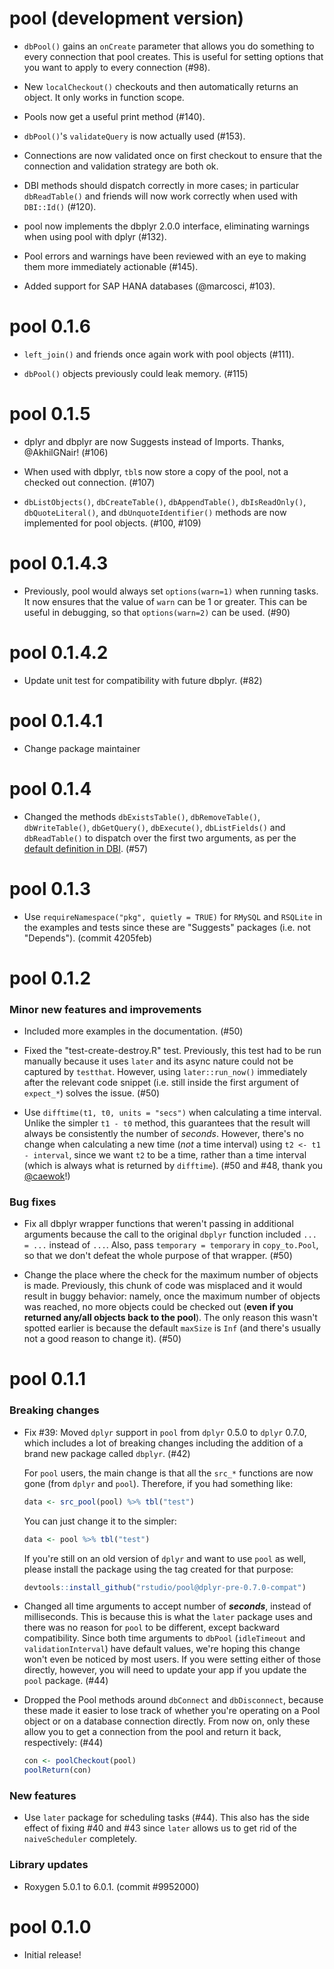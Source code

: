 # pool (development version)

* `dbPool()` gains an `onCreate` parameter that allows you do something to
  every connection that pool creates. This is useful for setting options that
  you want to apply to every connection (#98).

* New `localCheckout()` checkouts and then automatically returns an object.
  It only works in function scope.

* Pools now get a useful print method (#140).

* `dbPool()`'s `validateQuery` is now actually used (#153).

* Connections are now validated once on first checkout to ensure that the
  connection and validation strategy are both ok.

* DBI methods should dispatch correctly in more cases; in particular 
  `dbReadTable()` and friends will now work correctly when used with
  `DBI::Id()` (#120).

* pool now implements the dbplyr 2.0.0 interface, eliminating warnings when
  using pool with dplyr (#132).

* Pool errors and warnings have been reviewed with an eye to making them 
  more immediately actionable (#145).

* Added support for SAP HANA databases (@marcosci, #103).

# pool 0.1.6

* `left_join()` and friends once again work with pool objects (#111).

* `dbPool()` objects previously could leak memory. (#115)

pool 0.1.5
================

* dplyr and dbplyr are now Suggests instead of Imports. Thanks, @AkhilGNair! (#106)

* When used with dbplyr, `tbl`s now store a copy of the pool, not a checked
  out connection. (#107)

* `dbListObjects()`, `dbCreateTable()`, `dbAppendTable()`, `dbIsReadOnly()`, `dbQuoteLiteral()`, and `dbUnquoteIdentifier()` methods are now implemented for pool objects. (#100, #109)

pool 0.1.4.3
================

* Previously, pool would always set `options(warn=1)` when running tasks. It now ensures that the value of `warn` can be 1 or greater. This can be useful in debugging, so that `options(warn=2)` can be used. (#90)

pool 0.1.4.2
================

* Update unit test for compatibility with future dbplyr. (#82)

pool 0.1.4.1
================

* Change package maintainer

pool 0.1.4
================

* Changed the methods `dbExistsTable()`, `dbRemoveTable()`, `dbWriteTable()`, `dbGetQuery()`, `dbExecute()`, `dbListFields()` and `dbReadTable()` to dispatch over the first two arguments, as per the [default definition in DBI](https://github.com/r-dbi/DBI/blob/master/R/DBConnection.R). (#57)

pool 0.1.3
================

* Use `requireNamespace("pkg", quietly = TRUE)` for `RMySQL` and `RSQLite` in the examples and tests since these are "Suggests" packages (i.e. not "Depends"). (commit 4205feb)

pool 0.1.2
================

### Minor new features and improvements

* Included more examples in the documentation. (#50)

* Fixed the "test-create-destroy.R" test. Previously, this test had to be run manually because it uses `later` and its async nature could not be captured by `testthat`. However, using `later::run_now()` immediately after the relevant code snippet (i.e. still inside the first argument of `expect_*`) solves the issue. (#50)

* Use `difftime(t1, t0, units = "secs")` when calculating a time interval. Unlike the simpler `t1 - t0` method, this guarantees that the result will always be consistently the number of _seconds_. However, there's no change when calculating a new time (_not_ a time interval) using `t2 <- t1 - interval`, since we want `t2` to be a time, rather than a time interval (which is always what is returned by `difftime`). (#50 and #48, thank you [@caewok](https://github.com/caewok)!)

### Bug fixes

* Fix all dbplyr wrapper functions that weren't passing in additional arguments because the call to the original `dbplyr` function included `... = ...` instead of `...`. Also, pass `temporary = temporary` in `copy_to.Pool`, so that we don't defeat the whole purpose of that wrapper. (#50)

* Change the place where the check for the maximum number of objects is made. Previously, this chunk of code was misplaced and it would result in buggy behavior: namely, once the maximum number of objects was reached, no more objects could be checked out (**even if you returned any/all objects back to the pool**). The only reason this wasn't spotted earlier is because the default `maxSize` is `Inf` (and there's usually not a good reason to change it). (#50)


pool 0.1.1
================

### Breaking changes
* Fix #39: Moved `dplyr` support in `pool` from `dplyr` 0.5.0 to `dplyr` 0.7.0, which includes a lot of breaking changes including the addition of a brand new package called `dbplyr`. (#42)

    For `pool` users, the main change is that all the `src_*` functions are now gone (from `dplyr` and `pool`). Therefore, if you had something like:

    ```r
    data <- src_pool(pool) %>% tbl("test")
    ```

    You can just change it to the simpler:

    ```r
    data <- pool %>% tbl("test")
    ```

    If you're still on an old version of `dplyr` and want to use `pool` as well, please install the package using the tag created for that purpose:

    ```r
    devtools::install_github("rstudio/pool@dplyr-pre-0.7.0-compat")
    ```

* Changed all time arguments to accept number of _**seconds**_, instead of milliseconds. This is because this is what the `later` package uses and there was no reason for `pool` to be different, except backward compatibility. Since both time arguments to `dbPool` (`idleTimeout` and `validationInterval`) have default values, we're hoping this change won't even be noticed by most users. If you were setting either of those directly, however, you will need to update your app if you update the `pool` package. (#44)
<!--Since this release is already breaking backward compatibility, we're going to town!-->

* Dropped the Pool methods around `dbConnect` and `dbDisconnect`, because these made it easier to lose track of whether you're operating on a Pool object or on a database connection directly. From now on, only these allow you to get a connection from the pool and return it back, respectively: (#44)

    ```r
    con <- poolCheckout(pool)
    poolReturn(con)
    ```

### New features
* Use `later` package for scheduling tasks (#44). This also has the side effect of fixing #40 and #43 since `later` allows us to get rid of the `naiveScheduler` completely.

### Library updates
* Roxygen 5.0.1 to 6.0.1. (commit #9952000)

pool 0.1.0
===========

* Initial release!
